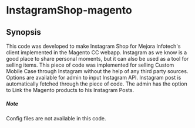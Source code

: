 # InstagramShop-magento

## Synopsis

This code was developed to make Instagram Shop for Mejora Infotech's client implemented in the Magento CC webapp. Instagram as we know is a good place to share personal moments, but it can also be used as a tool for selling items. This piece of code was implemented for selling Custom Mobile Case through Instagram without the help of any third party sources. Options are available for admin to input Instagram API. Instagram post is automatically fetched through the piece of code. The admin has the option to Link the Magento products to his Instagram Posts.

##### Note

Config files are not available in this code.
